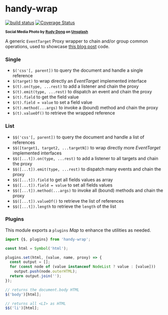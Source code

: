 # handy-wrap

[![build status](https://github.com/WebReflection/handy-wrap/actions/workflows/node.js.yml/badge.svg)](https://github.com/WebReflection/handy-wrap/actions) [![Coverage Status](https://coveralls.io/repos/github/WebReflection/handy-wrap/badge.svg?branch=main)](https://coveralls.io/github/WebReflection/handy-wrap?branch=main)

<sup>**Social Media Photo by [Rudy Dong](https://unsplash.com/@mrdongok) on [Unsplash](https://unsplash.com/)**</sup>  

A generic `EventTarget` Proxy wrapper to chain and/or group common operations, used to showcase [this blog post](https://webreflection.medium.com/taming-the-web-speech-api-ef64f5a245e1) code.

### Single
  * `$('css'[, parent])` to query the document and handle a single reference
  * `$(target)` to wrap directly an *EventTarget* implemented interface
  * `$(t).on(type, ...rest)` to add a listener and chain the proxy
  * `$(t).emit(type, ...rest)` to dispatch an event and chain the proxy
  * `$(t).field` to get the field value
  * `$(t).field = value` to set a field value
  * `$(t).method(...args)` to invoke a (bound) method and chain the proxy
  * `$(t).valueOf()` to retrieve the wrapped reference

### List
  * `$$('css'[, parent])` to query the document and handle a list of references
  * `$$([target1, target2, ...targetN])` to wrap directly more *EventTarget* implemented interfaces
  * `$$([...t]).on(type, ...rest)` to add a listener to all targets and chain the proxy
  * `$$([...t]).emit(type, ...rest)` to dispatch many events and chain the proxy
  * `$$([...t]).field` to get all fields values as array
  * `$$([...t]).field = value` to set all fields values
  * `$$([...t]).method(...args)` to invoke all (bound) methods and chain the proxy
  * `$$([...t]).valueOf()` to retrieve the list of references
  * `$$([...t]).length` to retrieve the `length` of the list

### Plugins

This module exports a `plugins` *Map* to enhance the utilities as needed.

```js
import {$, plugins} from 'handy-wrap';

const html = Symbol('html');

plugins.set(html, (value, name, proxy) => {
  const output = [];
  for (const node of (value instanceof NodeList ? value : [value]))
    output.push(node.outerHTML);
  return output.join('');
});

// returns the document.body HTML
$('body')[html];

// returns all <LI> as HTML
$$('li')[html];
```
